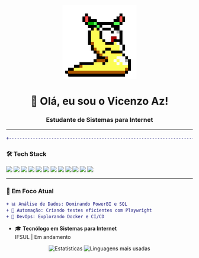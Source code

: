 <!-- Header Animado -->
<div align="center">
  <img src="./assets/perfil.gif" width="200px" alt="vz GIF" />
  <h1 align="center">👋 Olá, eu sou o Vicenzo Az!</h1>
  <h3 align="center">Estudante de Sistemas para Internet</h3>
</div>

---

<!-- Linha com efeito de código -->
```diff
+---------------------------------------------------------------------------------------------------+
```

### 🛠 **Tech Stack**
<div align="left">
  <!-- Linguagens -->
  <img src="https://img.shields.io/badge/Python-3776AB?style=for-the-badge&logo=python&logoColor=white" />
  <img src="https://img.shields.io/badge/C-00599C?style=for-the-badge&logo=c&logoColor=white" />
  <img src="https://img.shields.io/badge/JavaScript-F7DF1E?style=for-the-badge&logo=javascript&logoColor=black" />
  <img src="https://img.shields.io/badge/HTML5-E34F26?style=for-the-badge&logo=html5&logoColor=white" />
  <img src="https://img.shields.io/badge/CSS3-1572B6?style=for-the-badge&logo=css3&logoColor=white" />
  <!-- Frameworks/Tools -->
  <img src="https://img.shields.io/badge/React-20232A?style=for-the-badge&logo=react&logoColor=61DAFB" />
  <img src="https://img.shields.io/badge/Django-092E20?style=for-the-badge&logo=django&logoColor=white" />
  <img src="https://img.shields.io/badge/Node.js-339933?style=for-the-badge&logo=nodedotjs&logoColor=white" />
  <img src="https://img.shields.io/badge/Docker-2496ED?style=for-the-badge&logo=docker&logoColor=white" />
  <img src="https://img.shields.io/badge/Playwright-45BA4B?style=for-the-badge&logo=playwright&logoColor=white" />
  <img src="https://img.shields.io/badge/Figma-F24E1E?style=for-the-badge&logo=figma&logoColor=white" />
  <img src="https://img.shields.io/badge/SQL-4479A1?style=for-the-badge&logo=postgresql&logoColor=white" />
</div>

---

### 🎯 **Em Foco Atual**
```diff
+ 📊 Análise de Dados: Dominando PowerBI e SQL
+ 🤖 Automação: Criando testes eficientes com Playwright
+ 🐳 DevOps: Explorando Docker e CI/CD
```

- 🎓 **Tecnólogo em Sistemas para Internet**  
  IFSUL | Em andamento  

<div align="center"> <img height="180em" src="https://github-readme-stats.vercel.app/api?username=Vicenzo-Az&show_icons=true&theme=algolia&hide_border=true&bg_color=00000000&title_color=1ABC9C&icon_color=1ABC9C" alt="Estatísticas" /> <img height="180em" src="https://github-readme-stats.vercel.app/api/top-langs/?username=Vicenzo-Az&layout=compact&theme=algolia&hide_border=true&bg_color=00000000&title_color=1ABC9C" alt="Linguagens mais usadas" /> </div>

